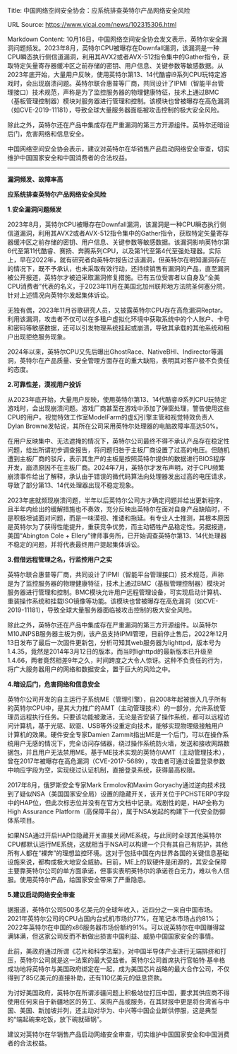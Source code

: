 Title: 中国网络空间安全协会：应系统排查英特尔产品网络安全风险

URL Source: https://www.yicai.com/news/102315306.html

Markdown Content:
10月16日，中国网络空间安全协会发文表示，英特尔安全漏洞问题频发。2023年8月，英特尔CPU被曝存在Downfall漏洞，该漏洞是一种CPU瞬态执行侧信道漏洞，利用其AVX2或者AVX-512指令集中的Gather指令，获取特定矢量寄存器缓冲区之前存储的密钥、用户信息、关键参数等敏感数据。从2023年底开始，大量用户反映，使用英特尔第13、14代酷睿i9系列CPU玩特定游戏时，会出现崩溃问题。英特尔联合惠普等厂商，共同设计了IPMI（智能平台管理接口）技术规范，声称是为了监控服务器的物理健康特征，技术上通过BMC（基板管理控制器）模块对服务器进行管理和控制。该模块也曾被曝存在高危漏洞（如CVE-2019-11181），导致全球大量服务器面临被攻击控制的极大安全风险。

除此之外，英特尔还在产品中集成存在严重漏洞的第三方开源组件。英特尔还暗设后门，危害网络和信息安全。

中国网络空间安全协会表示，建议对英特尔在华销售产品启动网络安全审查，切实维护中国国家安全和中国消费者的合法权益。

* * *

**漏洞频发、故障率高**

**应系统排查英特尔产品网络安全风险**

**1.安全漏洞问题频发**

2023年8月，英特尔CPU被曝存在Downfall漏洞，该漏洞是一种CPU瞬态执行侧信道漏洞，利用其AVX2或者AVX-512指令集中的Gather指令，获取特定矢量寄存器缓冲区之前存储的密钥、用户信息、关键参数等敏感数据。该漏洞影响英特尔第6代至第11代酷睿、赛扬、奔腾系列CPU，以及第1代至第4代至强处理器。实际上，早在2022年，就有研究者向英特尔报告过该漏洞，但英特尔在明知漏洞存在的情况下，既不予承认，也未采取有效行动，还持续销售有漏洞的产品，直至漏洞被公开报道，英特尔才被迫采取漏洞修复措施。已有五位受害者以自身及“全美CPU消费者”代表的名义，于2023年11月在美国北加州联邦地方法院圣何塞分院，针对上述情况向英特尔发起集体诉讼。

无独有偶，2023年11月谷歌研究人员，又披露英特尔CPU存在高危漏洞Reptar。利用该漏洞，攻击者不仅可以在多租户虚拟化环境中获取系统中的个人账户、卡号和密码等敏感数据，还可以引发物理系统挂起或崩溃，导致其承载的其他系统和租户出现拒绝服务现象。

2024年以来，英特尔CPU又先后曝出GhostRace、NativeBHI、Indirector等漏洞，英特尔在产品质量、安全管理方面存在的重大缺陷，表明其对客户极不负责任的态度。

**2.可靠性差，漠视用户投诉**

从2023年底开始，大量用户反映，使用英特尔第13、14代酷睿i9系列CPU玩特定游戏时，会出现崩溃问题。游戏厂商甚至在游戏中添加了弹窗处理，警告使用这些CPU的用户。视觉特效工作室ModelFarm的虚幻引擎主管和视觉特效负责人Dylan Browne发帖说，其所在公司采用英特尔处理器的电脑故障率高达50%。

在用户反映集中、无法遮掩的情况下，英特尔公司最终不得不承认产品存在稳定性问题，给出所谓初步调查报告，将问题归咎于主板厂商设置了过高的电压。但随机遭到主板厂商的驳斥，表示其生产的主板是按照英特尔提供的数据进行BIOS程序开发，崩溃原因不在主板厂商。2024年7月，英特尔才发布声明，对于CPU频繁崩溃事件给出了解释，承认由于错误的微代码算法向处理器发出过高的电压请求，导致了部分第13、14代处理器出现不稳定现象。

2023年底就频现崩溃问题，半年以后英特尔公司方才确定问题并给出更新程序，且半年内给出的缓解措施也不奏效，充分反映出英特尔在面对自身产品缺陷时，不是积极坦诚面对问题，而是一味漠视、推诿和拖延。有专业人士推测，其根本原因是英特尔为了获得性能提升，重获竞争优势，而主动牺牲产品稳定性。另据报道，美国“Abington Cole + Ellery”律师事务所，已开始调查英特尔第13、14代处理器不稳定的问题，并将代表最终用户提起集体诉讼。

**3.假借远程管理之名，行监控用户之实**

英特尔联合惠普等厂商，共同设计了IPMI（智能平台管理接口）技术规范，声称是为了监控服务器的物理健康特征，技术上通过BMC（基板管理控制器）模块对服务器进行管理和控制。BMC模块允许用户远程管理设备，可实现启动计算机、重装操作系统和挂载ISO镜像等功能。该模块也曾被曝存在高危漏洞（如CVE-2019-11181），导致全球大量服务器面临被攻击控制的极大安全风险。

除此之外，英特尔还在产品中集成存在严重漏洞的第三方开源组件。以英特尔M10JNPSB服务器主板为例，该产品支持IPMI管理，目前停止售后，2022年12月13日发布了最后一次固件更新包，分析可知其web服务器为lighttpd，版本号为1.4.35，竟然是2014年3月12日的版本，而当时lighttpd的最新版本已升级至1.4.66，两者竟然相差9年之久，时间跨度之大令人惊讶。这种不负责任的行为，将广大服务器用户的网络和数据安全，置于巨大的风险之中。

**4.暗设后门，危害网络和信息安全**

英特尔公司开发的自主运行子系统ME（管理引擎），自2008年起被嵌入几乎所有的英特尔CPU中，是其大力推广的AMT（主动管理技术）的一部分，允许系统管理员远程执行任务。只要该功能被激活，无论是否安装了操作系统，都可以远程访问计算机，基于光驱、软驱、USB等外设重定向技术，能够实现物理级接触用户计算机的效果。硬件安全专家Damien Zammit指出ME是一个后门，可以在操作系统用户无感的情况下，完全访问存储器，绕过操作系统防火墙，发送和接收网路数据包，并且用户无法禁用ME。基于ME技术实现的英特尔AMT（主动管理技术），曾在2017年被曝存在高危漏洞（CVE-2017-5689），攻击者可通过设置登录参数中响应字段为空，实现绕过认证机制，直接登录系统，获得最高权限。

2017年8月，俄罗斯安全专家Mark Ermolov和Maxim Goryachy通过逆向技术找到了疑似NSA（美国国家安全局）设置的隐藏开关，该开关位于PCHSTERP0字段中的HAP位，但此次标志位并没有在官方文档中记录。戏剧性的是，HAP全称为High Assurance Platform（高保障平台），属于NSA发起的构建下一代安全防御体系项目。

如果NSA通过开启HAP位隐藏开关直接关闭ME系统，与此同时全球其他英特尔CPU都默认运行ME系统，这就相当于NSA可以构建一个只有其自己有防护，其他所有人都在“裸奔”的理想监控环境。这对于包括中国在内世界各国的关键信息基础设施来说，都构成极大地安全威胁。目前，ME上的软硬件是闭源的，其安全保障主要靠英特尔公司的单方面承诺，但事实表明英特尔的承诺苍白无力，难以令人信服。使用英特尔产品，给国家安全带来了严重隐患。

**5.建议启动网络安全审查**

据报道，英特尔公司500多亿美元的全球年收入，近四分之一来自中国市场。2021年英特尔公司的CPU占国内台式机市场约77%，在笔记本市场占约81%；2022年英特尔在中国的x86服务器市场份额约91%。可以说英特尔在中国赚得盆满钵满，但这家公司反而不断做出损害中国利益、威胁中国国家安全的事情。

此前，美政府通过所谓《芯片和科学法案》，对中国半导体产业进行无端排挤和打压，英特尔公司就是这一法案的最大受益者。英特尔公司首席执行官帕特∙基辛格成功地将英特尔与美国政府绑定在一起，成为美国芯片战略的最大合作公司，不仅得到了85亿美元的直接补助，还有110亿美元的低息贷款。

为讨好美国政府，英特尔在所谓涉疆问题上积极站位打压中国，要求其供应商不得使用任何来自于新疆地区的劳工、采购产品或服务，在其财报中更是将台湾省与中国、美国、新加坡并列，还主动对华为、中兴等中国企业断供停服，这是典型的“端起碗来吃饭，放下碗就砸锅”。

建议对英特尔在华销售产品启动网络安全审查，切实维护中国国家安全和中国消费者的合法权益。
